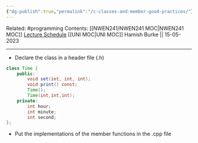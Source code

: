 ```yaml
---
{"dg-publish":true,"permalink":"/c-classes-and-member-good-practices/"}
---
```


Related: #programming 
Contents: [[NWEN241/NWEN241 MOC\|NWEN241 MOC]]
[Lecture Schedule](https://ecs.wgtn.ac.nz/Courses/NWEN241_2023T1/LectureSchedule)
[[UNI MOC\|UNI MOC]]
Hamish Burke || 15-05-2023
***

- Declare the class in a header file (.h)

```java
class Time {
	public:
		void set(int, int, int);
		void print() const;
		Time();
		Time(int,int,int);
	private:
		int hour;
		int minute;
		int second;
};
```

- Put the implementations of the member functions in the .cpp file